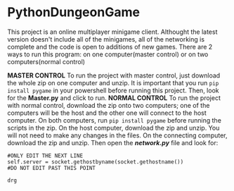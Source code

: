 # PythonDungeonGame
This project is an online multiplayer minigame client. 
Althought the latest version doesn't include all of the minigames, all of the networking is complete and the code is open to additions of new games. 
There are 2 ways to run this program: on one computer(master control) or on two computers(normal control)

**MASTER CONTROL**
To run the project with master control, just download the whole zip on one computer and unzip. It is important that you run ```pip install pygame``` in your powershell before running this project. Then, look for the **Master.py** and click to run. 
**NORMAL CONTROL**
To run the project with normal control, download the zip onto two computers; one of the computers will be the host and the other one will connect to the host computer. On both computers, run ```pip install pygame``` before running the scripts in the zip. On the host computer, download the zip and unzip. You will not need to make any changes in the files. On the connecting computer, download the zip and unzip. Then open the ***network.py*** file and look for:
```
#ONLY EDIT THE NEXT LINE
self.server = socket.gethostbyname(socket.gethostname())
#DO NOT EDIT PAST THIS POINT
```
```drg```
